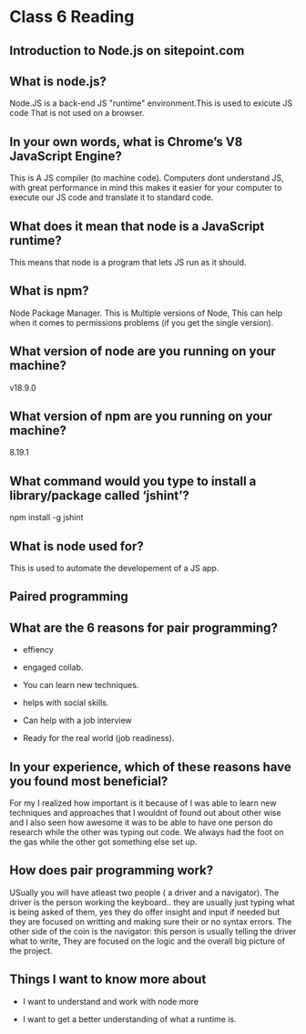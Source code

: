 # Class 6 Reading

## Introduction to Node.js on sitepoint.com

## What is node.js?

Node.JS is a back-end JS "runtime" environment.This is used to exicute JS code That is not used on a browser.

## In your own words, what is Chrome’s V8 JavaScript Engine?

This is A JS compiler (to machine code). Computers dont understand JS, with  great performance in mind this makes it easier for your computer to execute our JS code and translate it to standard code.

## What does it mean that node is a JavaScript runtime?

This means that node is a program that lets JS run as it should.

## What is npm?

Node Package Manager. This is Multiple versions of Node, This can help when it comes to permissions problems (if you get the single version).

## What version of node are you running on your machine?

v18.9.0

## What version of npm are you running on your machine?

8.19.1

## What command would you type to install a library/package called ‘jshint’?

npm install -g jshint

## What is node used for?

This is used to automate the developement of a JS app.

## Paired programming

## What are the 6 reasons for pair programming?

- effiency

- engaged collab.

- You can learn new techniques.

- helps with social skills.

- Can help with a job interview

- Ready for the real world (job readiness).

## In your experience, which of these reasons have you found most beneficial?

For my I realized how important is it because of I was able to learn new techniques and approaches that I wouldnt of found out about other wise and I also seen how awesome it was to be able to have one person do research while the other was typing out code. We always had the foot on the gas while the other got something else set up.

## How does pair programming work?

USually you will have atleast two people ( a driver and a navigator). The driver is the person working the keyboard.. they are usually just typing what is being asked of them, yes they do offer insight and input if needed but they are focused on writting and making sure their or no syntax errors. The other side of the coin is the navigator: this person is usually telling the driver what to write, They are focused on the logic and the overall big picture of the project.

## Things I want to know more about

- I want to understand and work with node more

- I want to get a better understanding of what a runtime is.

